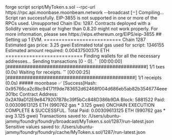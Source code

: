 <div id="termynal" data-termynal>
    <span data-ty="input"><span class="file-path"></span>forge script script/MyToken.s.sol --rpc-url https://rpc.api.moonbase.moonbeam.network --broadcast</span>
    <span data-ty>[⠒] Compiling...</span>
    <span data-ty>Script ran successfully.</span>
    <span data-ty>EIP-3855 is not supported in one or more of the RPCs used.
Unsupported Chain IDs: 1287.</span>
    <span data-ty>Contracts deployed with a Solidity version equal or higher than 0.8.20 might not work properly.</span>
    <span data-ty>For more information, please see https://eips.ethereum.org/EIPS/eip-3855</span>
    <span data-ty>## Setting up 1 EVM.</span>
    <span data-ty>==========================</span>
    <span data-ty="progress"></span>
    <span data-ty>Chain 1287</span>
    <span data-ty>Estimated gas price: 3.25 gwei</span>
    <span data-ty>Estimated total gas used for script: 1346155</span>
    <span data-ty>Estimated amount required: 0.00437500375 ETH</span>
    <span data-ty>==========================</span>
    <span data-ty="progress"></span>
    <span data-ty>Finding wallets for all the necessary addresses...</span>
    <span data-ty>Sending transactions [0 - 0].</span>
    <span data-ty>⠁ [00:00:00] [#################################################] 1/1 txes (0.0s)</span>
    <span data-ty>Waiting for receipts.
⠉ [00:00:25] [#############################################] 1/1 receipts (0.0s)</span>
    <span data-ty>##### moonbase</span>
    <span data-ty="progress"></span>
    <span data-ty>✅  [Success]Hash: 0x95766ca2c8bc94171f9de783652d62468f004d686eb5ab82b3546774eee301bc Contract Address: 0x2A19aD12E9e8479207B78c39f5bCc848D386b9DA</span>
      <span data-ty>Block: 5881522</span>
      <span data-ty>Paid: 0.00309613125 ETH (990762 gas * 3.125 gwei)</span>
      <span data-ty>ONCHAIN EXECUTION COMPLETE & SUCCESSFUL.</span>
      <span data-ty>Total Paid: 0.00309613125 ETH (990762 gas * avg 3.125 gwei)</span>
      <span data-ty>Transactions saved to: /Users/ubuntu-jammy/foundry/foundry/broadcast/MyToken.s.sol/1287/run-latest.json</span>
      <span data-ty>Sensitive values saved to: /Users/ubuntu-jammy/foundry/foundry/cache/MyToken.s.sol/1287/run-latest.json</span>
      <span data-ty="input"><span class="file-path"></span> </span>
 </span>
</div>